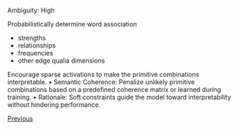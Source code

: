 Ambiguity: High

Probabilistically determine word association
- strengths
- relationships
- frequencies
- other edge qualia dimensions

Encourage sparse activations to make the primitive combinations interpretable.
	• Semantic Coherence: Penalize unlikely primitive combinations based on a predefined coherence matrix or learned during training.
	• Rationale: Soft constraints guide the model toward interpretability without hindering performance.

[Previous](Ontology-Edge-Representation)